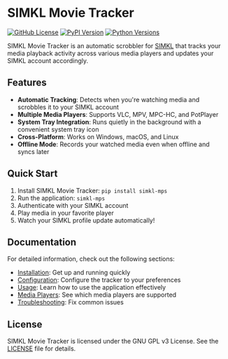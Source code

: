 # SIMKL Movie Tracker

[![GitHub License](https://img.shields.io/github/license/kavinthangavel/media-player-scrobbler-for-simkl)](https://github.com/kavinthangavel/media-player-scrobbler-for-simkl/blob/main/LICENSE)
[![PyPI Version](https://img.shields.io/pypi/v/simkl-mps)](https://pypi.org/project/simkl-mps/)
[![Python Versions](https://img.shields.io/pypi/pyversions/simkl-mps)](https://pypi.org/project/simkl-mps/)

SIMKL Movie Tracker is an automatic scrobbler for [SIMKL](https://simkl.com) that tracks your media playback activity across various media players and updates your SIMKL account accordingly.

## Features

- **Automatic Tracking**: Detects when you're watching media and scrobbles it to your SIMKL account
- **Multiple Media Players**: Supports VLC, MPV, MPC-HC, and PotPlayer
- **System Tray Integration**: Runs quietly in the background with a convenient system tray icon
- **Cross-Platform**: Works on Windows, macOS, and Linux
- **Offline Mode**: Records your watched media even when offline and syncs later

## Quick Start

1. Install SIMKL Movie Tracker: `pip install simkl-mps`
2. Run the application: `simkl-mps`
3. Authenticate with your SIMKL account
4. Play media in your favorite player
5. Watch your SIMKL profile update automatically!

## Documentation

For detailed information, check out the following sections:

- [Installation](installation.md): Get up and running quickly
- [Configuration](configuration.md): Configure the tracker to your preferences
- [Usage](usage.md): Learn how to use the application effectively
- [Media Players](media-players.md): See which media players are supported
- [Troubleshooting](troubleshooting.md): Fix common issues

## License

SIMKL Movie Tracker is licensed under the GNU GPL v3 License. See the [LICENSE](https://github.com/kavinthangavel/media-player-scrobbler-for-simkl/blob/main/LICENSE) file for details.
